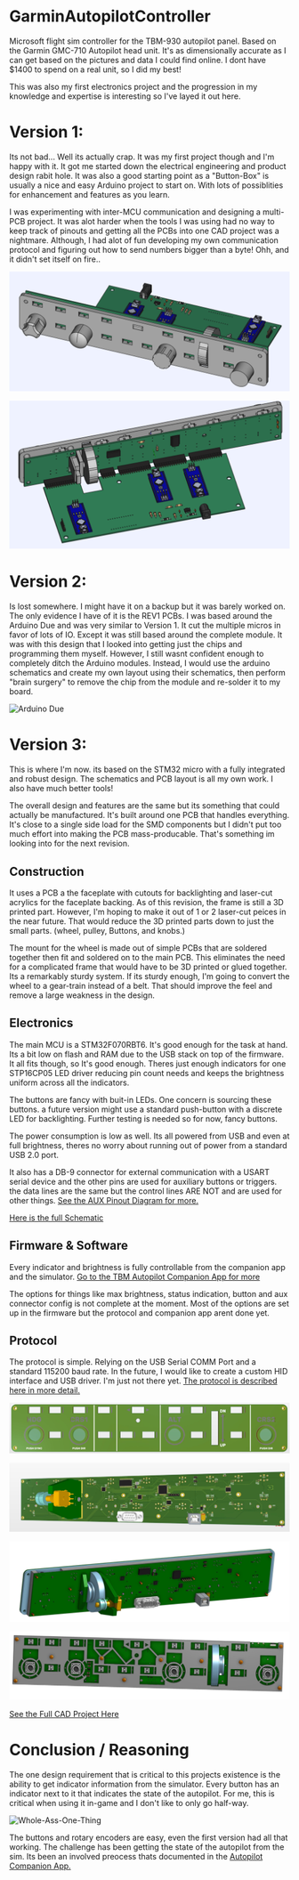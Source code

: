 # GarminAutopilotController
Microsoft flight sim controller for the TBM-930 autopilot panel. Based on the Garmin GMC-710 Autopilot head unit. It's as dimensionally accurate as I can get based on the pictures and data I could find online. I dont have $1400 to spend on a real unit, so I did my best!

This was also my first electronics project and the progression in my knowledge and expertise is interesting so I've layed it out here.

# Version 1:

Its not bad... Well its actually crap. It was my first project though and I'm happy with it. It got me started down the electrical engineering and product design rabit hole. It was also a good starting point as a "Button-Box" is usually a nice and easy Arduino project to start on. With lots of possiblities for enhancement and features as you learn.

I was experimenting with inter-MCU communication and designing a multi-PCB project. It was alot harder when the tools I was using had no way to keep track of pinouts and getting all the PCBs into one CAD project was a nightmare. Although, I had alot of fun developing my own communication protocol and figuring out how to send numbers bigger than a byte! Ohh, and it didn't set itself on fire..

![Version 1 Render 1](./Docs/Renders/FirstTry/TBMAutopilotAssembly-REV1-Front.PNG)

![Version 1 Render 2](./Docs/Renders/FirstTry/TBMAutopilotAssembly-REV1-Back.PNG)


# Version 2:

Is lost somewhere. I might have it on a backup but it was barely worked on. The only evidence I have of it is the REV1 PCBs. I was based around the Arduino Due and was very similar to Version 1. It cut the multiple micros in favor of lots of IO. Except it was still based around the complete module. It was with this design that I looked into getting just the chips and programming them myself. However, I still wasnt confident enough to completely ditch the Arduino modules. Instead, I would use the arduino schematics and create my own layout using their schematics, then perform "brain surgery" to remove the chip from the module and re-solder it to my board.

![Arduino Due](https://store-usa.arduino.cc/cdn/shop/products/A000062_00.front_1000x750.jpg?v=1637829938)

# Version 3:

This is where I'm now. its based on the STM32 micro with a fully integrated and robust design. The schematics and PCB layout is all my own work. I also have much better tools! 

The overall design and features are the same but its something that could actually be manufactured. It's built around one PCB that handles everything. It's close to a single side load for the SMD components but I didn't put too much effort into making the PCB mass-producable. That's something im looking into for the next revision.

## Construction

It uses a PCB a the faceplate with cutouts for backlighting and laser-cut acrylics for the faceplate backing. As of this revision, the frame is still a 3D printed part. However, I'm hoping to make it out of 1 or 2 laser-cut peices in the near future. That would reduce the 3D printed parts down to just the small parts. (wheel, pulley, Buttons, and knobs.)

The mount for the wheel is made out of simple PCBs that are soldered together then fit and soldered on to the main PCB. This eliminates the need for a complicated frame that would have to be 3D printed or glued together. Its a remarkably sturdy system. If its sturdy enough, I'm going to convert the wheel to a gear-train instead of a belt. That should improve the feel and remove a large weakness in the design.

## Electronics

The main MCU is a STM32F070RBT6. It's good enough for the task at hand. Its a bit low on flash and RAM due to the USB stack on top of the firmware. It all fits though, so It's good enough. Theres just enough indicators for one STP16CP05 LED driver reducing pin count needs and keeps the brightness uniform across all the indicators.

The buttons are fancy with buit-in LEDs. One concern is sourcing these buttons. a future version might use a standard push-button with a discrete LED for backlighting. Further testing is needed so for now, fancy buttons.

The power consumption is low as well. Its all powered from USB and even at full brightness, theres no worry about running out of power from a standard USB 2.0 port.

It also has a DB-9 connector for external communication with a USART serial device and the other pins are used for auxiliary buttons or triggers. the data lines are the same but the control lines ARE NOT and are used for other things. [See the AUX Pinout Diagram for more.](./Docs/AuxPinoutDiagram.md)

[Here is the full Schematic](./Docs/GarminAutopilotREV3.pdf)

## Firmware & Software

Every indicator and brightness is fully controllable from the companion app and the simulator. [Go to the TBM Autopilot Companion App for more](https://github.com/Daxxn/TBMAutopilotInterface)

The options for things like max brightness, status indication, button and aux connector config is not complete at the moment. Most of the options are set up in the firmware but the protocol and companion app arent done yet.

## Protocol

The protocol is simple. Relying on the USB Serial COMM Port and a standard 115200 baud rate. In the future, I would like to create a custom HID interface and USB driver. I'm just not there yet. [The protocol is described here in more detail.](./Docs/SerialUSBProtocol.md)

![Render Faceplate](./Docs/Renders/APController_Assembly_Face1.JPG)

![Render Front 1](./Docs/Renders/APController_PCB_Back1.JPG)

![Render Back](./Docs/Renders/APController_Assembly_Back1.JPG)

![Render Front 2](./Docs/Renders/APController_Assembly_Internals1.JPG)

[See the Full CAD Project Here](https://cad.onshape.com/documents/2cdb34bada5ac0e97f55ad1b/w/1d9a53a77bfbd00e7668fd50/e/991477143b7ac83eefeb1334?renderMode=0&uiState=6617a6e1f2ac6e5e4b32f398)

# Conclusion / Reasoning

 The one design requirement that is critical to this projects existence is the ability to get indicator information from the simulator. Every button has an indicator next to it that indicates the state of the autopilot. For me, this is critical when using it in-game and I don't like to only go half-way.
 
 ![Whole-Ass-One-Thing](https://media.tenor.com/cU7bnjkGZ1QAAAAM/ron-swanson-half-ass.gif)
 
 The buttons and rotary encoders are easy, even the first version had all that working. The challenge has been getting the state of the autopilot from the sim. Its been an involved preocess thats documented in the [Autopilot Companion App.](https://github.com/Daxxn/GarminAPInterface)
